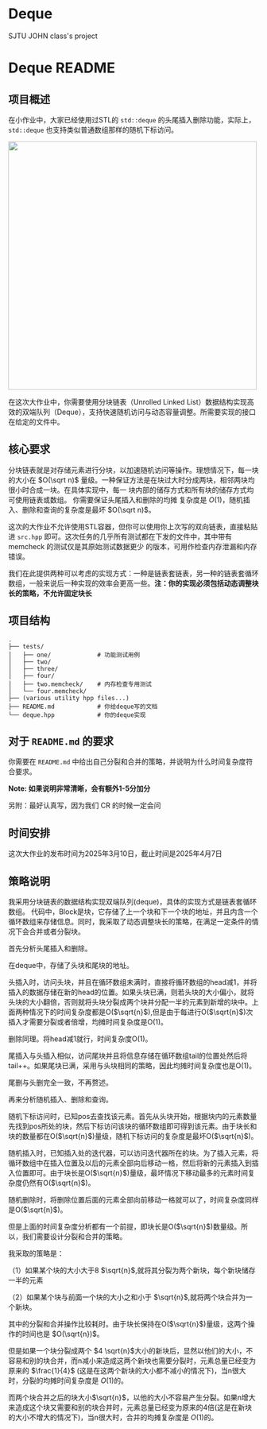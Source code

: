 # Deque

SJTU JOHN class's project
# Deque README


## 项目概述

在小作业中，大家已经使用过STL的 `std::deque` 的头尾插入删除功能，实际上，`std::deque` 也支持类似普通数组那样的随机下标访问。


<img src="https://www.oreilly.com/api/v2/epubs/9781787120952/files/assets/fd7f0c6e-e5cb-400d-ad2f-c38e91772682.png" width="500">

在这次大作业中，你需要使用分块链表（Unrolled Linked List）数据结构实现高效的双端队列（Deque），支持快速随机访问与动态容量调整。所需要实现的接口在给定的文件中。

## 核心要求

分块链表就是对存储元素进行分块，以加速随机访问等操作。理想情况下，每一块的大小在 $O(\sqrt n)$ 量级。一种保证方法是在块过大时分成两块，相邻两块均很小时合成一块。在具体实现中，每一
块内部的储存方式和所有块的储存方式均可使用链表或数组。 你需要保证头尾插入和删除的均摊
复杂度是 $O(1)$，随机插入、删除和查询的复杂度是最坏 $O(\sqrt n)$。

这次的大作业不允许使用STL容器，但你可以使用你上次写的双向链表，直接粘贴进 `src.hpp` 即可。这次任务的几乎所有测试都在下发的文件中，其中带有 memcheck 的测试仅是其原始测试数据更少
的版本，可用作检查内存泄漏和内存错误。

我们在此提供两种可以考虑的实现方式：一种是链表套链表，另一种的链表套循环数组，一般来说后一种实现的效率会更高一些。**注：你的实现必须包括动态调整块长的策略，不允许固定块长**

## 项目结构

```
.
├── tests/
│   ├── one/             # 功能测试用例
│   ├── two/      
│   ├── three/      
│   ├── four/      
│   ├── two.memcheck/    # 内存检查专用测试
│   └── four.memcheck/    
├── (various utility hpp files...)
├── README.md            # 你给deque写的文档
└── deque.hpp            # 你的deque实现
```

## 对于 `README.md` 的要求

你需要在 `README.md` 中给出自己分裂和合并的策略，并说明为什么时间复杂度符合要求。

**Note: 如果说明非常清晰，会有额外1-5分加分**

另附：最好认真写，因为我们 CR 的时候一定会问

## 时间安排

这次大作业的发布时间为2025年3月10日，截止时间是2025年4月7日

## 策略说明

我采用分块链表的数据结构实现双端队列(deque)，具体的实现方式是链表套循环数组。
代码中，Block是块，它存储了上一个块和下一个块的地址，并且内含一个循环数组来存储信息。同时，我采取了动态调整块长的策略，在满足一定条件的情况下会合并或者分裂块。

首先分析头尾插入和删除。

在deque中，存储了头块和尾块的地址。

头插入时，访问头块，并且在循环数组未满时，直接将循环数组的head减1，并将插入的数据存储在新的head的位置。如果头块已满，则若头块的大小偏小，就将头块的大小翻倍，否则就将头块分裂成两个块并分配一半的元素到新增的块中。上面两种情况下的时间复杂度都是O($\sqrt{n}$),但是由于每进行O($\sqrt{n}$)次插入才需要分裂或者倍增，均摊时间复杂度是O(1)。

删除同理。将head减1就行，时间复杂度O(1)。

尾插入与头插入相似，访问尾块并且将信息存储在循环数组tail的位置处然后将tail++。如果尾块已满，采用与头块相同的策略，因此均摊时间复杂度也是O(1)。

尾删与头删完全一致，不再赘述。


再来分析随机插入、删除和查询。

随机下标访问时，已知pos去查找该元素。首先从头块开始，根据块内的元素数量先找到pos所处的块，然后下标访问该块的循环数组即可得到该元素。由于块长和块的数量都在O($\sqrt{n}$)量级，随机下标访问的复杂度是最坏O($\sqrt{n}$)。

随机插入时，已知插入处的迭代器，可以访问迭代器所在的块。为了插入元素，将循环数组中在插入位置及以后的元素全部向后移动一格，然后将新的元素插入到插入位置即可。由于块长是O($\sqrt{n}$)量级，最坏情况下移动最多的元素时间复杂度仍然有O($\sqrt{n}$)。

随机删除时，将删除位置后面的元素全部向前移动一格就可以了，时间复杂度同样是O($\sqrt{n}$)。


但是上面的时间复杂度分析都有一个前提，即块长是O($\sqrt{n}$)数量级。所以，我们需要设计分裂和合并的策略。

我采取的策略是：

（1）如果某个块的大小大于8 $\sqrt{n}$,就将其分裂为两个新块，每个新块储存一半的元素

（2）如果某个块与前面一个块的大小之和小于 $\sqrt{n}$,就将两个块合并为一个新块。

其中的分裂和合并操作比较耗时。由于块长保持在O($\sqrt{n}$)量级，这两个操作的时间也是 $O(\sqrt{n})$。

但是如果一个块分裂成两个 $4 \sqrt{n}$大小的新块后，显然以他们的大小，不容易和别的块合并，而n减小来造成这两个新块也需要分裂时，元素总量已经变为原来的 $\frac{1}{4}$ (这是在这两个新块的大小都不减小的情况下)，当n很大时，分裂的均摊时间复杂度是 $O(1)$的。

而两个块合并之后的块大小$\sqrt{n}$，以他的大小不容易产生分裂。如果n增大来造成这个块又需要和别的块合并时，元素总量已经变为原来的4倍(这是在新块的大小不增大的情况下)，当n很大时，合并的均摊复杂度是 $O(1)$的。
